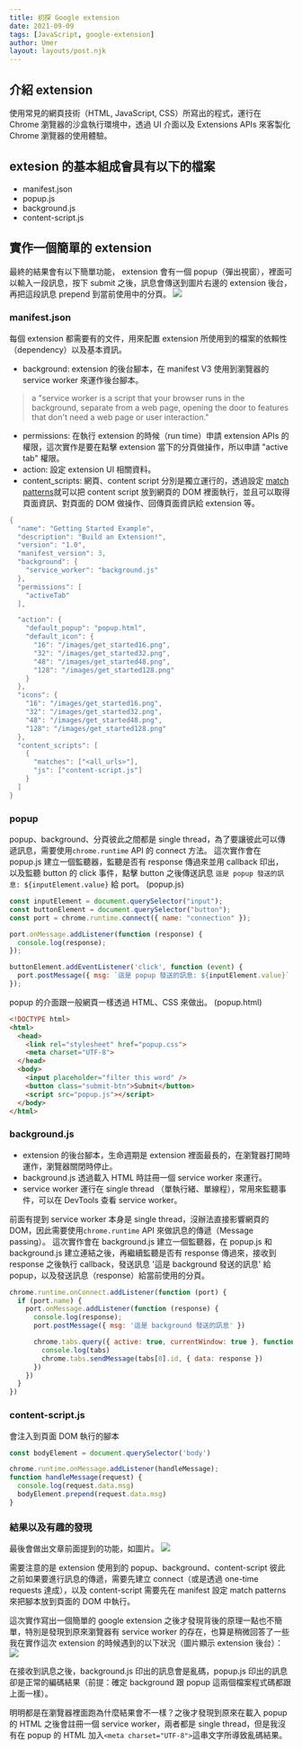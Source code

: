 ```yaml
---
title: 初探 Google extension
date: 2021-09-09
tags: [JavaScript, google-extension]
author: Umer
layout: layouts/post.njk
---
```


<!-- summary -->
<!-- 初探 Google extension，寫出簡單的小作品 -->
<!-- summary -->
<!-- more -->


## 介紹 extension
使用常見的網頁技術（HTML, JavaScript, CSS）所寫出的程式，運行在 Chrome 瀏覽器的沙盒執行環境中，透過 UI 介面以及 Extensions APIs 來客製化 Chrome 瀏覽器的使用體驗。

## extesion 的基本組成會具有以下的檔案
* manifest.json
* popup.js
* background.js
* content-script.js

## 實作一個簡單的 extension
最終的結果會有以下簡單功能，
extension 會有一個 popup（彈出視窗），裡面可以輸入一段訊息，按下 submit 之後，訊息會傳送到圖片右邊的 extension 後台，再把這段訊息 prepend 到當前使用中的分頁。
![](https://i.imgur.com/jOR2TZD.png)

### manifest.json
每個 extension 都需要有的文件，用來配置 extension 所使用到的檔案的依賴性（dependency）以及基本資訊。

* background: extension 的後台腳本，在 manifest V3 使用到瀏覽器的 service worker 來運作後台腳本。
> a "service worker is a script that your browser runs in the background, separate from a web page, opening the door to features that don't need a web page or user interaction."
* permissions: 在執行 extension 的時候（run time）申請 extension APIs 的權限，這次實作是要在點擊 extension 當下的分頁做操作，所以申請 "active tab" 權限。
* action: 設定 extension UI 相關資料。
* content_scripts: 網頁、content script 分別是獨立運行的，透過設定 [match patterns](https://developer.chrome.com/docs/extensions/mv3/match_patterns/)就可以把 content script 放到網頁的 DOM 裡面執行，並且可以取得頁面資訊、對頁面的 DOM 做操作、回傳頁面資訊給 extension 等。
```c
{
  "name": "Getting Started Example",
  "description": "Build an Extension!",
  "version": "1.0",
  "manifest_version": 3,
  "background": {
    "service_worker": "background.js"
  },
  "permissions": [
    "activeTab"
  ],

  "action": {
    "default_popup": "popup.html",
    "default_icon": {
      "16": "/images/get_started16.png",
      "32": "/images/get_started32.png",
      "48": "/images/get_started48.png",
      "128": "/images/get_started128.png"
    }
  },
  "icons": {
    "16": "/images/get_started16.png",
    "32": "/images/get_started32.png",
    "48": "/images/get_started48.png",
    "128": "/images/get_started128.png"
  },
  "content_scripts": [
    {
      "matches": ["<all_urls>"],
      "js": ["content-script.js"]
    }
  ]
}
```
### popup

popup、background、分頁彼此之間都是 single thread，為了要讓彼此可以傳遞訊息，需要使用`chrome.runtime` API 的 connect 方法。
這次實作會在 popup.js 建立一個監聽器，監聽是否有 response 傳過來並用 callback 印出， 以及監聽 button 的 click 事件，點擊 button 之後傳送訊息 `這是 popup 發送的訊息: ${inputElement.value}` 給 port。
(popup.js)
```js
const inputElement = document.querySelector("input");
const buttonElement = document.querySelector("button");
const port = chrome.runtime.connect({ name: "connection" });

port.onMessage.addListener(function (response) {
  console.log(response);
});

buttonElement.addEventListener('click', function (event) {
  port.postMessage({ msg: `這是 popup 發送的訊息: ${inputElement.value}` });
});

```

popup 的介面跟一般網頁一樣透過 HTML、CSS 來做出。
(popup.html)
```html
<!DOCTYPE html>
<html>
  <head>
    <link rel="stylesheet" href="popup.css">
    <meta charset="UTF-8">
  </head>
  <body>
    <input placeholder="filter this word" />
    <button class="submit-btn">Submit</button>
    <script src="popup.js"></script>
  </body>
</html>
```
### background.js
* extension 的後台腳本，生命週期是 extension 裡面最長的，在瀏覽器打開時運作，瀏覽器關閉時停止。
* background.js 透過載入 HTML 時註冊一個 service worker 來運行。
* service worker 運行在 single thread （單執行緒、單線程），常用來監聽事件，可以在 DevTools 查看 service worker。

前面有提到 service worker 本身是 single thread，沒辦法直接影響網頁的 DOM，因此需要使用`chrome.runtime` API 來做訊息的傳遞（Message passing）。
這次實作會在 background.js 建立一個監聽器，在 popup.js 和 background.js 建立連結之後，再繼續監聽是否有 response 傳過來，接收到 response 之後執行 callback，發送訊息 '這是 background 發送的訊息' 給 popup，以及發送訊息（response）給當前使用的分頁。
```js
chrome.runtime.onConnect.addListener(function (port) {
  if (port.name) {
    port.onMessage.addListener(function (response) {
      console.log(response);
      port.postMessage({ msg: '這是 background 發送的訊息' })

      chrome.tabs.query({ active: true, currentWindow: true }, function (tabs) {
        console.log(tabs)
        chrome.tabs.sendMessage(tabs[0].id, { data: response })
      })
    })
  }
})
```

### content-script.js

會注入到頁面 DOM 執行的腳本
```js
const bodyElement = document.querySelector('body')

chrome.runtime.onMessage.addListener(handleMessage);
function handleMessage(request) {
  console.log(request.data.msg)
  bodyElement.prepend(request.data.msg)
}
```

### 結果以及有趣的發現
最後會做出文章前面提到的功能，如圖片。
![](https://i.imgur.com/B3UgQ1x.png)

需要注意的是 extension 使用到的 popup、background、content-script 彼此之前如果要進行訊息的傳遞，需要先建立 connect（或是透過 one-time requests 達成），以及 content-script 需要先在 manifest 設定 match patterns 來把腳本放到頁面的 DOM 中執行。

這次實作寫出一個簡單的 google extension 之後才發現背後的原理一點也不簡單，特別是發現到原來瀏覽器有 service worker 的存在，也算是稍微回答了一些我在實作這次 extension 的時候遇到的以下狀況（圖片顯示 extension 後台）：
![](https://i.imgur.com/r3D1fGw.png)

在接收到訊息之後，background.js 印出的訊息會是亂碼，popup.js 印出的訊息卻是正常的編碼結果（前提：確定 background 跟 popup 這兩個檔案程式碼都跟上面一樣）。

明明都是在瀏覽器裡面跑為什麼結果會不一樣？之後才發現到原來在載入 popup 的 HTML 之後會註冊一個 service worker，兩者都是 single thread，但是我沒有在 popup 的 HTML 加入`<meta charset="UTF-8">`這串文字所導致亂碼結果。
